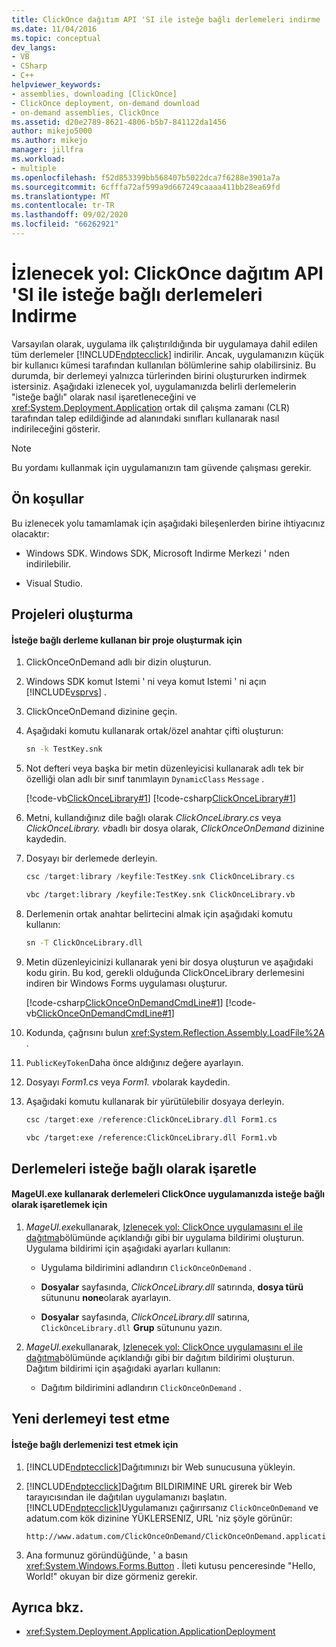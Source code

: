 ```yaml
---
title: ClickOnce dağıtım API 'SI ile isteğe bağlı derlemeleri indirme
ms.date: 11/04/2016
ms.topic: conceptual
dev_langs:
- VB
- CSharp
- C++
helpviewer_keywords:
- assemblies, downloading [ClickOnce]
- ClickOnce deployment, on-demand download
- on-demand assemblies, ClickOnce
ms.assetid: d20e2789-8621-4806-b5b7-841122da1456
author: mikejo5000
ms.author: mikejo
manager: jillfra
ms.workload:
- multiple
ms.openlocfilehash: f52d853399bb568407b5022dca7f6288e3901a7a
ms.sourcegitcommit: 6cfffa72af599a9d667249caaaa411bb28ea69fd
ms.translationtype: MT
ms.contentlocale: tr-TR
ms.lasthandoff: 09/02/2020
ms.locfileid: "66262921"
---
```

# <a name="walkthrough-download-assemblies-on-demand-with-the-clickonce-deployment-api"></a>İzlenecek yol: ClickOnce dağıtım API 'SI ile isteğe bağlı derlemeleri Indirme
Varsayılan olarak, uygulama ilk çalıştırıldığında bir uygulamaya dahil edilen tüm derlemeler [!INCLUDE[ndptecclick](../deployment/includes/ndptecclick_md.md)] indirilir. Ancak, uygulamanızın küçük bir kullanıcı kümesi tarafından kullanılan bölümlerine sahip olabilirsiniz. Bu durumda, bir derlemeyi yalnızca türlerinden birini oluştururken indirmek istersiniz. Aşağıdaki izlenecek yol, uygulamanızda belirli derlemelerin "isteğe bağlı" olarak nasıl işaretleneceğini ve <xref:System.Deployment.Application> ortak dil çalışma zamanı (CLR) tarafından talep edildiğinde ad alanındaki sınıfları kullanarak nasıl indirileceğini gösterir.

> [!NOTE]
> Bu yordamı kullanmak için uygulamanızın tam güvende çalışması gerekir.

## <a name="prerequisites"></a>Ön koşullar
 Bu izlenecek yolu tamamlamak için aşağıdaki bileşenlerden birine ihtiyacınız olacaktır:

- Windows SDK. Windows SDK, Microsoft Indirme Merkezi ' nden indirilebilir.

- Visual Studio.

## <a name="create-the-projects"></a>Projeleri oluşturma

#### <a name="to-create-a-project-that-uses-an-on-demand-assembly"></a>İsteğe bağlı derleme kullanan bir proje oluşturmak için

1. ClickOnceOnDemand adlı bir dizin oluşturun.

2. Windows SDK komut Istemi ' ni veya komut Istemi ' ni açın [!INCLUDE[vsprvs](../code-quality/includes/vsprvs_md.md)] .

3. ClickOnceOnDemand dizinine geçin.

4. Aşağıdaki komutu kullanarak ortak/özel anahtar çifti oluşturun:

   ```cmd
   sn -k TestKey.snk
   ```

5. Not defteri veya başka bir metin düzenleyicisi kullanarak adlı tek bir özelliği olan adlı bir sınıf tanımlayın `DynamicClass` `Message` .

    [!code-vb[ClickOnceLibrary#1](../deployment/codesnippet/VisualBasic/walkthrough-downloading-assemblies-on-demand-with-the-clickonce-deployment-api_1.vb)]
    [!code-csharp[ClickOnceLibrary#1](../deployment/codesnippet/CSharp/walkthrough-downloading-assemblies-on-demand-with-the-clickonce-deployment-api_1.cs)]

6. Metni, kullandığınız dile bağlı olarak *ClickOnceLibrary.cs* veya *ClickOnceLibrary. vb*adlı bir dosya olarak, *ClickOnceOnDemand* dizinine kaydedin.

7. Dosyayı bir derlemede derleyin.

   ```csharp
   csc /target:library /keyfile:TestKey.snk ClickOnceLibrary.cs
   ```

   ```vb
   vbc /target:library /keyfile:TestKey.snk ClickOnceLibrary.vb
   ```

8. Derlemenin ortak anahtar belirtecini almak için aşağıdaki komutu kullanın:

   ```cmd
   sn -T ClickOnceLibrary.dll
   ```

9. Metin düzenleyicinizi kullanarak yeni bir dosya oluşturun ve aşağıdaki kodu girin. Bu kod, gerekli olduğunda ClickOnceLibrary derlemesini indiren bir Windows Forms uygulaması oluşturur.

     [!code-csharp[ClickOnceOnDemandCmdLine#1](../deployment/codesnippet/CSharp/walkthrough-downloading-assemblies-on-demand-with-the-clickonce-deployment-api_2.cs)]
     [!code-vb[ClickOnceOnDemandCmdLine#1](../deployment/codesnippet/VisualBasic/walkthrough-downloading-assemblies-on-demand-with-the-clickonce-deployment-api_2.vb)]

10. Kodunda, çağrısını bulun <xref:System.Reflection.Assembly.LoadFile%2A> .

11. `PublicKeyToken`Daha önce aldığınız değere ayarlayın.

12. Dosyayı *Form1.cs* veya *Form1. vb*olarak kaydedin.

13. Aşağıdaki komutu kullanarak bir yürütülebilir dosyaya derleyin.

    ```csharp
    csc /target:exe /reference:ClickOnceLibrary.dll Form1.cs
    ```

    ```vb
    vbc /target:exe /reference:ClickOnceLibrary.dll Form1.vb
    ```

## <a name="mark-assemblies-as-optional"></a>Derlemeleri isteğe bağlı olarak işaretle

#### <a name="to-mark-assemblies-as-optional-in-your-clickonce-application-by-using-mageuiexe"></a>MageUI.exe kullanarak derlemeleri ClickOnce uygulamanızda isteğe bağlı olarak işaretlemek için

1. *MageUI.exe*kullanarak, [Izlenecek yol: ClickOnce uygulamasını el ile dağıtma](../deployment/walkthrough-manually-deploying-a-clickonce-application.md)bölümünde açıklandığı gibi bir uygulama bildirimi oluşturun. Uygulama bildirimi için aşağıdaki ayarları kullanın:

    - Uygulama bildirimini adlandırın `ClickOnceOnDemand` .

    - **Dosyalar** sayfasında, *ClickOnceLibrary.dll* satırında, **dosya türü** sütununu **none**olarak ayarlayın.

    - **Dosyalar** sayfasında, *ClickOnceLibrary.dll* satırına, `ClickOnceLibrary.dll` **Grup** sütununu yazın.

2. *MageUI.exe*kullanarak, [Izlenecek yol: ClickOnce uygulamasını el ile dağıtma](../deployment/walkthrough-manually-deploying-a-clickonce-application.md)bölümünde açıklandığı gibi bir dağıtım bildirimi oluşturun. Dağıtım bildirimi için aşağıdaki ayarları kullanın:

    - Dağıtım bildirimini adlandırın `ClickOnceOnDemand` .

## <a name="testing-the-new-assembly"></a>Yeni derlemeyi test etme

#### <a name="to-test-your-on-demand-assembly"></a>İsteğe bağlı derlemenizi test etmek için

1. [!INCLUDE[ndptecclick](../deployment/includes/ndptecclick_md.md)]Dağıtımınızı bir Web sunucusuna yükleyin.

2. [!INCLUDE[ndptecclick](../deployment/includes/ndptecclick_md.md)]Dağıtım BILDIRIMINE URL girerek bir Web tarayıcısından ile dağıtılan uygulamanızı başlatın. [!INCLUDE[ndptecclick](../deployment/includes/ndptecclick_md.md)]Uygulamanızı çağırırsanız `ClickOnceOnDemand` ve adatum.com kök dizinine YÜKLERSENIZ, URL 'niz şöyle görünür:

   ```
   http://www.adatum.com/ClickOnceOnDemand/ClickOnceOnDemand.application
   ```

3. Ana formunuz göründüğünde, ' a basın <xref:System.Windows.Forms.Button> . İleti kutusu penceresinde "Hello, World!" okuyan bir dize görmeniz gerekir.

## <a name="see-also"></a>Ayrıca bkz.
- <xref:System.Deployment.Application.ApplicationDeployment>